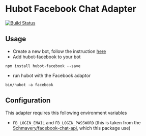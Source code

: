 # Hubot Facebook Chat Adapter
[![Build Status](https://travis-ci.org/blazeu/hubot-facebook.svg?branch=master)](https://travis-ci.org/blazeu/hubot-facebook)

## Usage
- Create a new bot, follow the instruction [here](https://hubot.github.com/docs/)
- Add hubot-facebook to your bot
```
npm install hubot-facebook --save
```
- run hubot with the Facebook adaptor
```
bin/hubot -a facebook
```

## Configuration
This adapter requires this following environment variables

- ```FB_LOGIN_EMAIL``` and ```FB_LOGIN_PASSWORD``` (this is taken from the [Schmavery/facebook-chat-api](https://github.com/Schmavery/facebook-chat-api), which this package use)
